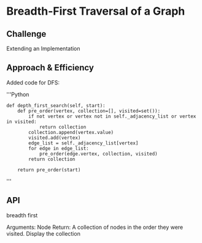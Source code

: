 # Breadth-First Traversal of a Graph

## Challenge
Extending an Implementation

## Approach & Efficiency
Added code for DFS:

'''Python

    def depth_first_search(self, start):
        def pre_order(vertex, collection=[], visited=set()):
            if not vertex or vertex not in self._adjacency_list or vertex in visited:
                return collection
            collection.append(vertex.value)
            visited.add(vertex)
            edge_list = self._adjacency_list[vertex]
            for edge in edge_list:
                pre_order(edge.vertex, collection, visited)
            return collection

        return pre_order(start)

'''

## API
<!-- Description of each method publicly available in your Graph -->breadth first
Arguments: Node
Return: A collection of nodes in the order they were visited.
Display the collection